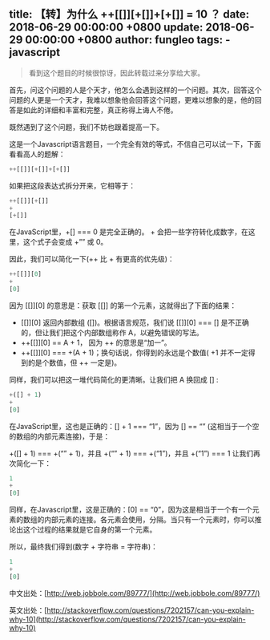 title: 【转】为什么 ++[[]][+[]]+[+[]] = 10 ？
date: 2018-06-29 00:00:00 +0800
update: 2018-06-29 00:00:00 +0800
author: fungleo
tags:
    -javascript
---

> 看到这个题目的时候很惊讶，因此转载过来分享给大家。

首先，问这个问题的人是个天才，他怎么会遇到这样的一个问题。其次，回答这个问题的人更是一个天才，我难以想象他会回答这个问题，更难以想象的是，他的回答是如此的详细和丰富和完整，真正称得上诲人不倦。

既然遇到了这个问题，我们不妨也跟着提高一下。

这是一个Javascript语言题目，一个完全有效的等式，不信自己可以试一下，下面看看高人的题解：

```js
++[[]][+[]]+[+[]]
```

如果把这段表达式拆分开来，它相等于：

```js
++[[]][+[]]
+
[+[]]
```

在JavaScript里，+[] === 0 是完全正确的。 + 会把一些字符转化成数字，在这里，这个式子会变成 +”” 或 0。

因此，我们可以简化一下(++ 比 + 有更高的优先级)：


```js
++[[]][0]
+
[0]
```
因为 [[]][0] 的意思是：获取 [[]] 的第一个元素，这就得出了下面的结果：

- [[]][0] 返回内部数组 ([])。根据语言规范，我们说 [[]][0] === [] 是不正确的，但让我们把这个内部数组称作 A，以避免错误的写法。
- ++[[]][0] == A + 1， 因为 ++ 的意思是“加一”。
- ++[[]][0] === +(A + 1)；换句话说，你得到的永远是个数值( +1 并不一定得到的是个数值，但 ++ 一定是)。

同样，我们可以把这一堆代码简化的更清晰。让我们把 A 换回成 [] :

```js
+([] + 1)
+
[0]
```

在JavaScript里，这也是正确的：[] + 1 === “1”，因为 [] == “” (这相当于一个空的数组的内部元素连接)，于是：

+([] + 1) === +(“” + 1)，并且
+(“” + 1) === +(“1”)，并且
+(“1”) === 1
让我们再次简化一下：

```js
1
+
[0]
```
同样，在Javascript里，这是正确的：[0] == “0”，因为这是相当于一个有一个元素的数组的内部元素的连接。各元素会使用，分隔。当只有一个元素时，你可以推论出这个过程的结果就是它自身的第一个元素。

所以，最终我们得到(数字 + 字符串 = 字符串)：

```js
1
+
[0]
```

中文出处：[http://web.jobbole.com/89777/](http://web.jobbole.com/89777/)

英文出处：[http://stackoverflow.com/questions/7202157/can-you-explain-why-10](http://stackoverflow.com/questions/7202157/can-you-explain-why-10)